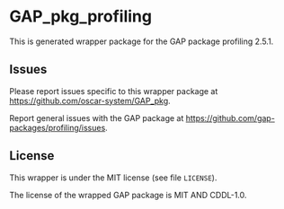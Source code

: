 # GAP_pkg_profiling

This is generated wrapper package for the GAP package profiling 2.5.1.

## Issues

Please report issues specific to this wrapper package at <https://github.com/oscar-system/GAP_pkg>.

Report general issues with the GAP package at <https://github.com/gap-packages/profiling/issues>.

## License

This wrapper is under the MIT license (see file `LICENSE`).

The license of the wrapped GAP package is MIT AND CDDL-1.0.
